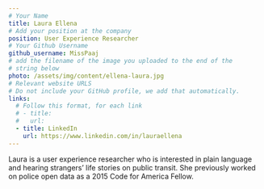 ```yaml
---
# Your Name
title: Laura Ellena
# Add your position at the company
position: User Experience Researcher
# Your Github Username
github_username: MissPaaj
# add the filename of the image you uploaded to the end of the
# string below
photo: /assets/img/content/ellena-laura.jpg
# Relevant website URLS
# Do not include your GitHub profile, we add that automatically.
links:
  # Follow this format, for each link
  # - title:
  #   url:
  - title: LinkedIn
    url: https://www.linkedin.com/in/lauraellena
---
```


Laura is a user experience researcher who is interested in plain language and hearing strangers’ life stories on public transit. She previously worked on police open data as a 2015 Code for America Fellow.
